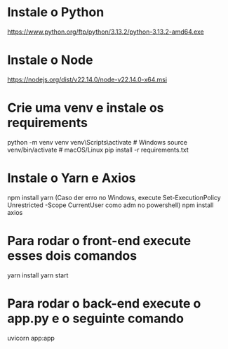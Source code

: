 # Instale o Python

https://www.python.org/ftp/python/3.13.2/python-3.13.2-amd64.exe

# Instale o Node

https://nodejs.org/dist/v22.14.0/node-v22.14.0-x64.msi

# Crie uma venv e instale os requirements

python -m venv venv
venv\Scripts\activate  # Windows
source venv/bin/activate  # macOS/Linux
pip install -r requirements.txt

# Instale o Yarn e Axios

npm install yarn (Caso der erro no Windows, execute Set-ExecutionPolicy Unrestricted -Scope CurrentUser como adm no powershell)
npm install axios

# Para rodar o front-end execute esses dois comandos

yarn install
yarn start

# Para rodar o back-end execute o app.py e o seguinte comando

uvicorn app:app
